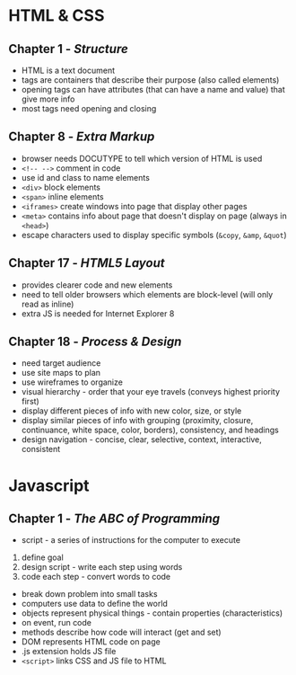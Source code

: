 # HTML & CSS

## Chapter 1 - *Structure*

* HTML is a text document
* tags are containers that describe their purpose (also called elements)
* opening tags can have attributes (that can have a name and value) that give more info
* most tags need opening and closing

## Chapter 8 - *Extra Markup*

* browser needs DOCUTYPE to tell which version of HTML is used
* `<!-- -->` comment in code
* use id and class to name elements
* `<div>` block elements
* `<span>` inline elements
* `<iframes>` create windows into page that display other pages
* `<meta>` contains info about page that doesn't display on page (always in `<head>`)
* escape characters used to display specific symbols (`&copy`, `&amp`, `&quot`)

## Chapter 17 - *HTML5 Layout*

* provides clearer code and new elements
* need to tell older browsers which elements are block-level (will only read as inline)
* extra JS is needed for Internet Explorer 8

## Chapter 18 - *Process & Design*

* need target audience
* use site maps to plan
* use wireframes to organize
* visual hierarchy - order that your eye travels (conveys highest priority first)
* display different pieces of info with new color, size, or style
* display similar pieces of info with grouping (proximity, closure, continuance, white space, color, borders), consistency, and headings
* design navigation - concise, clear, selective, context, interactive, consistent

# Javascript

## Chapter 1 - *The ABC of Programming*

* script - a series of instructions for the computer to execute
1) define goal
1) design script - write each step using words
1) code each step - convert words to code
* break down problem into small tasks
* computers use data to define the world
* objects represent physical things - contain properties (characteristics)
* on event, run code
* methods describe how code will interact (get and set)
* DOM represents HTML code on page
* .js extension holds JS file
* `<script>` links CSS and JS file to HTML
